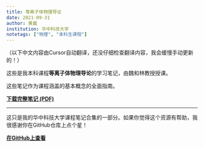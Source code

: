 ```yaml
---
title: 等离子体物理导论
date: 2021-09-31
author: 黄晨
institution: 华中科技大学
notetags: ["物理", "本科生课程"]
---
```


（以下中文内容由Cursor自动翻译，还没仔细检查翻译内容，我会缓慢手动更新的！）

这些是我本科课程**等离子体物理导论**的学习笔记，由魏和林教授授课。

这些笔记作为课程涵盖的基本概念的全面指南。

[**下载完整笔记 (PDF)**](/notes/introduction-to-plasma-physics/pdf/introduction-to-plasma-physics.pdf)

---

这只是我的华中科技大学课程笔记合集的一部分。如果你觉得这个资源有帮助，我很感谢你在GitHub仓库上点个星！

[**在GitHub上查看**](https://github.com/chenx820/HUST-course-notes)

